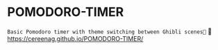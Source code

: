 # POMODORO-TIMER
`Basic Pomodoro timer with theme switching between Ghibli scenes🌸`
📌https://cereenag.github.io/POMODORO-TIMER/
